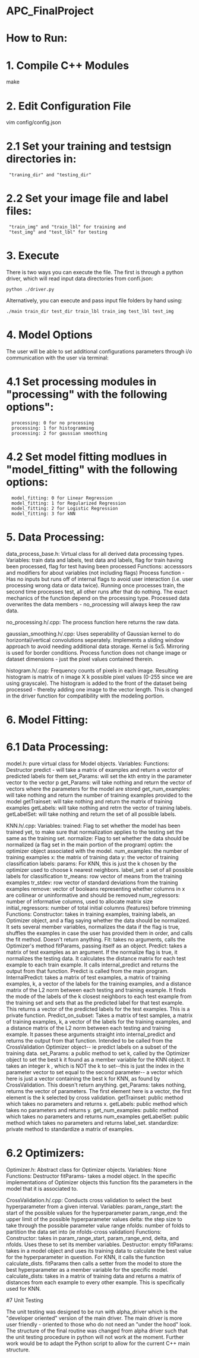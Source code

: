 # APC_FinalProject

# How to Run:
# 1. Compile C++ Modules
make

# 2. Edit Configuration File
vim config/config.json

#  2.1 Set your training and testsign directories in:
     "traning_dir" and "testing_dir"

#  2.2 Set your image file and label files:
     "train_img" and "train_lbl" for training and 
     "test_img" and "test_lbl" for testing

# 3. Execute
 There is two ways you can execute the file. The first is through a python driver, which will read input data directories from confi.json:
 
	python ./driver.py

Alternatively, you can execute and pass input file folders by hand using:

	./main train_dir test_dir train_lbl train_img test_lbl test_img

# 4. Model Options
The user will be able to set additional configurations parameters through i/o communication with the user via terminal:

#  4.1 Set processing modules in "processing" with the following options":
      processing: 0 for no processing
      processing: 1 for histogramming
      processing: 2 for gaussian smoothing

#  4.2 Set model fitting modlues in "model_fitting" with the following options:
      model_fitting: 0 for Linear Regression
      model_fitting: 1 for Regularized Regression
      model_fitting: 2 for Logistic Regression
      model_fitting: 3 for kNN


# 5. Data Processing:

data_process_base.h:
Virtual class for all derived data processing types. 
Variables: train data and labels, test data and labels, flag for train having been processed, flag for test having been processed
Functions: accesssors and modifiers for about variables (not including flags)
Process function - Has no inputs but runs off of internal flags to avoid user interaction (i.e. user processing wrong data or data twice). Running once processes train, the second time processes test, all other runs after that do nothing. The exact mechanics of the function depend on the processing type. Processed data overwrites the data members - no_processing will always keep the raw data.

no_processing.h/.cpp:
The process function here returns the raw data.

gaussian_smoothing.h/.cpp:
Uses seperability of Gaussian kernel to do horizontal/vertical convolutions seperately. Implements a sliding window approach to avoid needing additional data storage. Kernel is 5x5. Mirroring is used for border conditions. Process function does not change image or dataset dimensions - just the pixel values contained therein. 

histogram.h/.cpp:
Frequency counts of pixels in each image. Resulting histogram is matrix of n image X k possible pixel values (0-255 since we are using grayscale). The histogram is added to the front of the dataset being processed - thereby adding one image to the vector length. This is changed in the driver function for compatibility with the modeling portion. 


# 6. Model Fitting:
# 6.1 Data Processing:

model.h: pure virtual class for Model objects.
Variables: 
Functions: Destructor
			predict - will take a matrix of examples and return a vector of predicted labels for them
			set_Params: will set the kth entry in the parameter vector to the vector p
			get_Params: will take nothing and return the vector of vectors where the parameters for the model are stored
			get_num_examples: will take nothing and return the number of training examples provided to the model
			getTrainset: will take nothing and return the matrix of training examples
			getLabels: will take nothing and retrn the vector of training labels.
			getLabelSet: will take nothing and return the set of all possible labels.


KNN.h/.cpp:
Variables: trained: Flag to set whether the model has been trained yet, to make sure that normalization applies to the testing set the same as the training set.
			normalize: Flag to set whether the data should be normalized (a flag set in the main portion of the program)
			optim: the optimizer object associated with the model.
			num_examples: the number of training examples
			x: the matrix of training data
			y: the vector of training classification labels:
			params: For KNN, this is just the k chosen by the optimizer used to choose k nearest neighbors.
			label_set: a set of all possible labels for classification
			tr_means: row vector of means from the training examples
			tr_stdev: row vector of standard deviations from the training examples
			remove: vector of booleans representing whether columns in x are collinear or uninformative and should be removed
			num_regressors: number of informative columns, used to allocate matrix size
			initial_regressors: number of total initial columns (features) before trimming
Functions: Constructor: takes in training examples, training labels, an Optimizer object, and a flag saying whether the data should be normalized. It sets several member variables, normalizes the data if the flag is true, shuffles the examples in case the user has provided them in order, and calls the fit method. Doesn't return anything.
	Fit: takes no arguments, calls the Optimizer's method fitParams, passing itself as an object.
	Predict: takes a matrix of test examples as an argument. If the normalize flag is true, it normalizes the testing data. It calculates the distance matrix for each test example to each train example. It calls internal_predict and returns the output from that function. Predict is called from the main program.
	InternalPredict: takes a matrix of test examples, a matrix of training examples, k, a vector of the labels for the training examples, and a distance matrix of the L2 norm between each testing and training example. It finds the mode of the labels of the k closest neighbors to each test example from the training set and sets that as the predicted label for that test example.  This returns a vector of the predicted labels for the test examples. This is a private function.
	Predict_on_subset: Takes a matrix of test samples, a matrix of training examples, k, a vector of the labels for the training examples, and a distance matrix of the L2 norm between each testing and training example. It passes these arguments straight into internal_predict and returns the output from that function. Intended to be called from the CrossValidation Optimizer object-- ie predict labels on a subset of the training data.
	set_Params: a public method to set k, called by the Optimizer object to set the best k it found as a member variable for the KNN object. It takes an integer k , which is NOT the k to set--this is just the index in the parameter vector to set equal to the second parameter-- a vector which here is just a vector containing the best k for KNN, as found by CrossValidation. This doesn't return anything.
	get_Params: takes nothing, returns the vector of parameters. The first element here is a vector, the first element is the k selected by cross validation.
	getTrainset: public method which takes no parameters and returns x.
	getLabels: public method which takes no parameters and returns y.
	get_num_examples: public method which takes no parameters and returns num_examples
	getLabelSet: public method which takes no parameters and returns label_set.
	standardize: private method to standardize a matrix of examples.

# 6.2 Optimizers:

Optimizer.h: Abstract class for Optimizer objects.
Variables: None
Functions: Destructor
			fitParams- takes a model object. In the specific implementations of Optimizer objects this function fits the parameters in the model that it is associated to.  

CrossValidation.h/.cpp:
Conducts cross validation to select the best hyperparameter from a given interval.
Variables: param_range_start: the start of the possible values for the hyperparameter
			param_range_end: the upper limit of the possible hyperparameter values
			delta: the step size to take through the possible parameter value range
			nfolds: number of folds to partition the data set into (ie nfolds-cross validation)
Functions: Constructor: takes in param_range_start, param_range_end, delta, and nfolds. Uses these to set its member variables.
			Destructor: empty
			fitParams: takes in a model object and uses its training data to calculate
			the best value for the hyperparameter in question. For KNN, it calls the function calculate_dists. fitParams then calls a setter from the model to store the best hyperparameter as a member variable for the specific model.
			calculate_dists: takes in a matrix of training data and returns a matrix of distances from each example to every other example. This is specifically used for KNN.

#7 Unit Testing

The unit testing was designed to be run with alpha\_driver which is the "developer oriented" version of the main driver. The main driver is more user friendly - oriented to those who do not need an "under the hood" look.  The structure of the final routine was changed from alpha driver such that the unit testing procedure in python will not work at the moment.  Further work would be to adapt the Python script to allow for the current C++ main structure.





